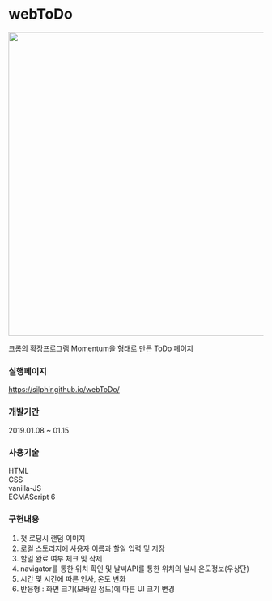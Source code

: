 # webToDo

<img src="https://user-images.githubusercontent.com/18396998/51225480-234fe600-198e-11e9-9854-d843fa20c254.png" width="600">

크롬의 확장프로그램 Momentum을 형태로 만든 ToDo 페이지

### 실행페이지
https://silphir.github.io/webToDo/

### 개발기간

2019.01.08 ~ 01.15

### 사용기술
HTML</br>
CSS</br>
vanilla-JS</br>
ECMAScript 6

### 구현내용
1. 첫 로딩시 랜덤 이미지
1. 로컬 스토리지에 사용자 이름과 할일 입력 및 저장
1. 할일 완료 여부 체크 및 삭제
1. navigator를 통한 위치 확인 및 날씨API를 통한 위치의 날씨 온도정보(우상단)
1. 시간 및 시간에 따른 인사, 온도 변화
1. 반응형 : 화면 크기(모바일 정도)에 따른 UI 크기 변경

